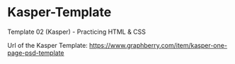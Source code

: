 # Kasper-Template
Template 02 (Kasper) - Practicing HTML &amp; CSS

Url of the Kasper Template:
https://www.graphberry.com/item/kasper-one-page-psd-template
